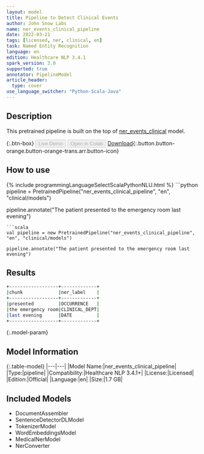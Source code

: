 ```yaml
---
layout: model
title: Pipeline to Detect Clinical Events
author: John Snow Labs
name: ner_events_clinical_pipeline
date: 2022-03-21
tags: [licensed, ner, clinical, en]
task: Named Entity Recognition
language: en
edition: Healthcare NLP 3.4.1
spark_version: 3.0
supported: true
annotator: PipelineModel
article_header:
  type: cover
use_language_switcher: "Python-Scala-Java"
---
```


## Description

This pretrained pipeline is built on the top of [ner_events_clinical](https://nlp.johnsnowlabs.com/2021/03/31/ner_events_clinical_en.html) model.

{:.btn-box}
<button class="button button-orange" disabled>Live Demo</button>
<button class="button button-orange" disabled>Open in Colab</button>
[Download](https://s3.amazonaws.com/auxdata.johnsnowlabs.com/clinical/models/ner_events_clinical_pipeline_en_3.4.1_3.0_1647873847549.zip){:.button.button-orange.button-orange-trans.arr.button-icon}

## How to use



<div class="tabs-box" markdown="1">
{% include programmingLanguageSelectScalaPythonNLU.html %}
```python
pipeline = PretrainedPipeline("ner_events_clinical_pipeline", "en", "clinical/models")

pipeline.annotate("The patient presented to the emergency room last evening")
```
```scala
val pipeline = new PretrainedPipeline("ner_events_clinical_pipeline", "en", "clinical/models")

pipeline.annotate("The patient presented to the emergency room last evening")
```
</div>

## Results

```bash
+------------------+-------------+
|chunk             |ner_label    |
+------------------+-------------+
|presented         |OCCURRENCE   |
|the emergency room|CLINICAL_DEPT|
|last evening      |DATE         |
+------------------+-------------+
```

{:.model-param}
## Model Information

{:.table-model}
|---|---|
|Model Name:|ner_events_clinical_pipeline|
|Type:|pipeline|
|Compatibility:|Healthcare NLP 3.4.1+|
|License:|Licensed|
|Edition:|Official|
|Language:|en|
|Size:|1.7 GB|

## Included Models

- DocumentAssembler
- SentenceDetectorDLModel
- TokenizerModel
- WordEmbeddingsModel
- MedicalNerModel
- NerConverter
